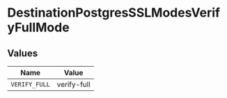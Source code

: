 # DestinationPostgresSSLModesVerifyFullMode


## Values

| Name          | Value         |
| ------------- | ------------- |
| `VERIFY_FULL` | verify-full   |